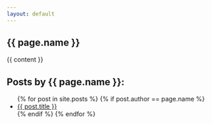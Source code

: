 ```yaml
---
layout: default
---
```

<h2>{{ page.name }}</h2>

{{ content }}

<h2>Posts by {{ page.name }}:</h2>
<ul>
{% for post in site.posts %}
  {% if post.author == page.name %}
  <li><a href="{{ site.baseurl }}{{ post.url }}">{{ post.title }}</a></li>
  {% endif %}
{% endfor %}
</ul>
